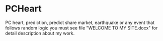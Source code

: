 # PCHeart
PC heart, prediction, predict share market, earthquake or any event that follows random logic
you must see file "WELCOME TO MY SITE.docx" for detail description about my work.
